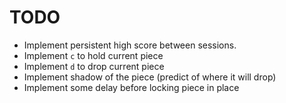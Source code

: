 # TODO

- Implement persistent high score between sessions.
- Implement `c` to hold current piece
- Implement `d` to drop current piece
- Implement shadow of the piece (predict of where it will drop)
- Implement some delay before locking piece in place
